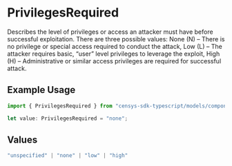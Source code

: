 # PrivilegesRequired

Describes the level of privileges or access an attacker must have before successful exploitation. There are three possible values: None (N) – There is no privilege or special access required to conduct the attack, Low (L) – The attacker requires basic, “user” level privileges to leverage the exploit, High (H) – Administrative or similar access privileges are required for successful attack.

## Example Usage

```typescript
import { PrivilegesRequired } from "censys-sdk-typescript/models/components";

let value: PrivilegesRequired = "none";
```

## Values

```typescript
"unspecified" | "none" | "low" | "high"
```